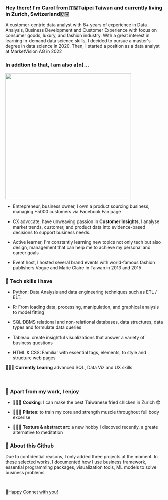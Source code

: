 ### Hey there! I'm Carol from 🇹🇼Taipei Taiwan and currently living in Zurich, Switzerland🇨🇭
A customer-centric data analyst with 8+ years of experience in Data Analysis, Business Development and Customer Experience with focus on consumer goods, luxury, and fashion industry. With a great interest in learning in-demand data science skills, I decided to pursue a master's degree in data science in 2020. Then, I started a position as a data analyst at MarketVision AG in 2022

### In addtion to that, I am also a(n)...


<img width="400" src ="https://user-images.githubusercontent.com/72688726/196816578-ee9b29a9-254c-4a55-b558-89f2ce35fd25.svg">


  - Entrepreneur, business owner, I own a product sourcing business, managing +5000 customers via Facebook Fan page

  - CX advocate, have unweaving passion in **Customer Insights**, I analyse market trends, customer, and product data into evidence-based decisions to support business needs. 

  - Active learner, I'm constantly learning new topics not only tech but also design, management that can help me to achieve my personal and career goals

  - Event host, I hosted several brand events with world-famous fashion publishers Vogue and Marie Claire in Taiwan in 2013 and 2015


### 🔧 Tech skills I have 
  - Python: Data Analysis and data engineering techniques such as ETL / ELT.
 
  - R: From loading data, processing, manipulation, and graphical analysis to model fitting
  
  - SQL:DBMS relational and non-relational databases, data structures, data types and formulate data queries 
  
  - Tableau: create insightful visualizations that answer a variety of business questions
  
  - HTML & CSS:  Familiar with essential tags, elements, to style and structure web pages


👩🏻‍💻 **Currently Learing** advanced SQL, Data Viz and UX skills
<br>
<br>
<br>

### 👯 Apart from my work, I enjoy
  - 👩🏻‍🍳 **Cooking**: I can make the best Taiwanese fried chicken in Zurich 😎
  
  - 🧘🏻‍♀️ **Pilates**: to train my core and strength muscle throughout full body excerise
  
  - 👩🏻‍🎨 **Texture & abstract art**: a new hobby I discoved recently, a greate alternative to meditation
  
### 🔭 About this Github
Due to confidential reasons, I only added three projects at the moment. In these selected works, I documented how I use business framework, essential programming packages, visualization tools, ML models to solve business problems.
 
<br>

[👋Happy Connet with you!](www.linkedin.com/in/carolhsuwy)

<!--
**hsuwanying/hsuwanying** is a ✨ _special_ ✨ repository because its `README.md` (this file) appears on your GitHub profile.


